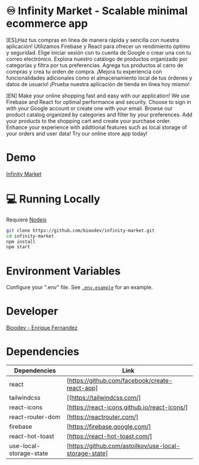 # ♾️ Infinity Market - Scalable minimal ecommerce app

[ES]¡Haz tus compras en línea de manera rápida y sencilla con nuestra aplicación! Utilizamos Firebase y React para ofrecer un rendimiento óptimo y seguridad. Elige iniciar sesión con tu cuenta de Google o crear una con tu correo electrónico. Explora nuestro catálogo de productos organizado por categorías y filtra por tus preferencias. Agrega tus productos al carro de compras y crea tu orden de compra. ¡Mejora tu experiencia con funcionalidades adicionales como el almacenamiento local de tus órdenes y datos de usuario! ¡Prueba nuestra aplicación de tienda en línea hoy mismo!

[EN] Make your online shopping fast and easy with our application! We use Firebase and React for optimal performance and security. Choose to sign in with your Google account or create one with your email. Browse our product catalog organized by categories and filter by your preferences. Add your products to the shopping cart and create your purchase order. Enhance your experience with additional features such as local storage of your orders and user data! Try our online store app today!

# Demo
[Infinity Market](https://infinity-market.vercel.app/)

# 💻 Running Locally
Requiere [Nodejs](https://nodejs.org/)

```sh
git clone https://github.com/bioodev/infinity-market.git
cd infinity-market
npm install
npm start
```

# Environment Variables
Configure your ".env" file. See [`.env.example`](https://github.com/bioodev/infinity-market/blob/main/.env.example) for an example.

# Developer
[Bioodev - Enrique Fernandez](https://bioodev-blog.vercel.app/)  

# Dependencies
| Dependencies | Link |
| ------ | ------ |
| react | [https://github.com/facebook/create-react-app] |
| tailwindcss | [(https://tailwindcss.com/] |
| react-icons | [https://react-icons.github.io/react-icons/] |
| react-router-dom | [https://reactrouter.com/] |
| firebase | [https://firebase.google.com/] |
| react-hot-toast | [https://react-hot-toast.com/] |
| use-local-storage-state | [https://github.com/astoilkov/use-local-storage-state] |

